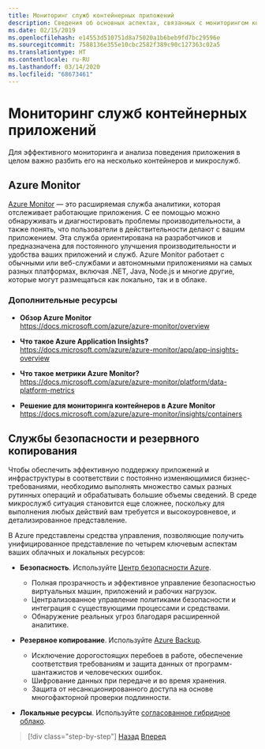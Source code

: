 ```yaml
---
title: Мониторинг служб контейнерных приложений
description: Сведения об основных аспектах, связанных с мониторингом контейнерных архитектур
ms.date: 02/15/2019
ms.openlocfilehash: e14553d510751d8a75020a1b6beb9fd7bc29596e
ms.sourcegitcommit: 7588136e355e10cbc2582f389c90c127363c02a5
ms.translationtype: HT
ms.contentlocale: ru-RU
ms.lasthandoff: 03/14/2020
ms.locfileid: "68673461"
---
```

# <a name="monitor-containerized-application-services"></a>Мониторинг служб контейнерных приложений

Для эффективного мониторинга и анализа поведения приложения в целом важно разбить его на несколько контейнеров и микрослужб.

## <a name="azure-monitor"></a>Azure Monitor

[Azure Monitor](https://azure.microsoft.com/services/monitor/) — это расширяемая служба аналитики, которая отслеживает работающие приложения. С ее помощью можно обнаруживать и диагностировать проблемы производительности, а также понять, что пользователи в действительности делают с вашим приложением. Эта служба ориентирована на разработчиков и предназначена для постоянного улучшения производительности и удобства ваших приложений и служб. Azure Monitor работает с обычными или веб-службами и автономными приложениями на самых разных платформах, включая .NET, Java, Node.js и многие другие, которые могут размещаться как локально, так и в облаке.

### <a name="additional-resources"></a>Дополнительные ресурсы

- **Обзор Azure Monitor** \
  <https://docs.microsoft.com/azure/azure-monitor/overview>

- **Что такое Azure Application Insights?** \
  <https://docs.microsoft.com/azure/azure-monitor/app/app-insights-overview>

- **Что такое метрики Azure Monitor?** \
  <https://docs.microsoft.com/azure/azure-monitor/platform/data-platform-metrics>

- **Решение для мониторинга контейнеров в Azure Monitor** \
  <https://docs.microsoft.com/azure/azure-monitor/insights/containers>

## <a name="security-and-backup-services"></a>Службы безопасности и резервного копирования

Чтобы обеспечить эффективную поддержку приложений и инфраструктуры в соответствии с постоянно изменяющимися бизнес-требованиями, необходимо выполнять множество самых разных рутинных операций и обрабатывать большие объемы сведений. В среде микрослужб ситуация становится еще сложнее, поскольку для выполнения любых действий вам требуется и высокоуровневое, и детализированное представление.

В Azure представлены средства управления, позволяющие получить унифицированное представление по четырем ключевым аспектам ваших облачных и локальных ресурсов:

- **Безопасность**. Используйте [Центр безопасности Azure](https://azure.microsoft.com/services/security-center/).
  - Полная прозрачность и эффективное управление безопасностью виртуальных машин, приложений и рабочих нагрузок.
  - Централизованное управление политиками безопасности и интеграция с существующими процессами и средствами.
  - Обнаружение реальных угроз благодаря расширенной аналитике.

- **Резервное копирование**. Используйте [Azure Backup](https://azure.microsoft.com/services/backup/).
  - Исключение дорогостоящих перебоев в работе, обеспечение соответствия требованиям и защита данных от программ-шантажистов и человеческих ошибок.
  - Шифрование данных при передаче и во время хранения.
  - Защита от несанкционированного доступа на основе многофакторной проверки подлинности.

- **Локальные ресурсы**. Используйте [согласованное гибридное облако](https://azure.microsoft.com/resources/truly-consistent-hybrid-cloud-with-microsoft-azure/).

>[!div class="step-by-step"]
>[Назад](manage-production-docker-environments.md)
>[Вперед](../key-takeaways/index.md)
